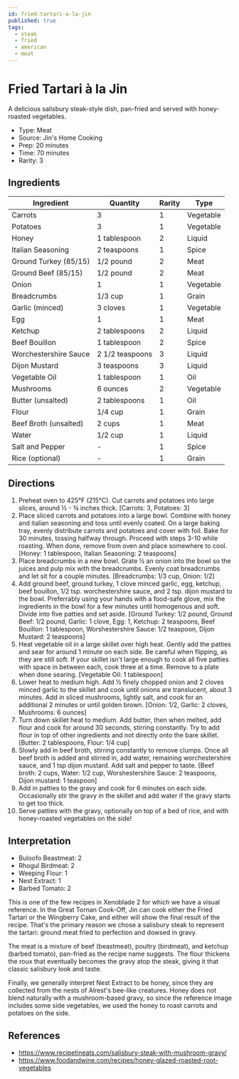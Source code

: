```yaml
---
id: fried-tartari-a-la-jin
published: true
tags:
  - steak
  - fried
  - american
  - meat
---
```


# Fried Tartari à la Jin

A delicious salisbury steak-style dish, pan-fried and served with honey-roasted vegetables.

* Type: Meat
* Source: Jin's Home Cooking
* Prep: 20 minutes
* Time: 70 minutes
* Rarity: 3

## Ingredients

| Ingredient           | Quantity       | Rarity | Type      |
| -------------------- | -------------- | ------ | --------- |
| Carrots              | 3              | 1      | Vegetable |
| Potatoes             | 3              | 1      | Vegetable |
| Honey	               | 1 tablespoon   | 2      | Liquid    |
| Italian Seasoning	   | 2 teaspoons    | 1      | Spice     |
| Ground Turkey (85/15) | 1/2 pound      | 2      | Meat      |
| Ground Beef (85/15)  | 1/2 pound      | 2      | Meat      |
| Onion                | 1              | 1      | Vegetable |
| Breadcrumbs          | 1/3 cup        | 1      | Grain     |
| Garlic (minced)	     | 3 cloves       | 1      | Vegetable |
| Egg                  | 1              | 1      | Meat      |
| Ketchup              | 2 tablespoons  | 2      | Liquid    |
| Beef Bouillon        | 1 tablespoon   | 2      | Spice     |
| Worchestershire Sauce | 2 1/2 teaspoons | 3    | Liquid    |
| Dijon Mustard        | 3 teaspoons    | 3      | Liquid    |
| Vegetable Oil        | 1 tablespoon   | 1      | Oil       |
| Mushrooms            | 6 ounces       | 2      | Vegetable |
| Butter (unsalted)    | 2 tablespoons  | 1      | Oil       | 
| Flour                | 1/4 cup        | 1      | Grain     |
| Beef Broth (unsalted) | 2 cups        | 1      | Meat      |
| Water                | 1/2 cup        | 1      | Liquid    |
| Salt and Pepper	     | -              | 1      | Spice     |
| Rice (optional)	     | -              | 1     | Grain		|

## Directions

1. Preheat oven to 425°F (215°C). Cut carrots and potatoes into large slices, around ½ - ¾ inches thick. [Carrots: 3, Potatoes: 3]
2. Place sliced carrots and potatoes into a large bowl. Combine with honey and italian seasoning and toss until evenly coated. On a large baking tray, evenly distribute carrots and potatoes and cover with foil. Bake for 30 minutes, tossing halfway through. Proceed with steps 3-10 while roasting. When done, remove from oven and place somewhere to cool. [Honey: 1 tablespoon, Italian Seasoning: 2 teaspoons]
3. Place breadcrumbs in a new bowl. Grate ½ an onion into the bowl so the juices and pulp mix with the breadcrumbs. Evenly coat breadcrumbs and let sit for a couple minutes. [Breadcrumbs: 1/3 cup, Onion: 1/2]
4. Add ground beef, ground turkey, 1 clove minced garlic, egg, ketchup, beef bouillon, 1/2 tsp. worchestershire sauce, and 2 tsp. dijon mustard to the bowl. Preferrably using your hands with a food-safe glove, mix the ingredients in the bowl for a few minutes until homogenous and soft. Divide into five patties and set aside. [Ground Turkey: 1/2 pound, Ground Beef: 1/2 pound, Garlic: 1 clove, Egg: 1, Ketchup: 2 teaspoons, Beef Bouillon: 1 tablespoon, Worshestershire Sauce: 1/2 teaspoon, Dijon Mustard: 2 teaspoons]
5. Heat vegetable oil in a large skillet over high heat. Gently add the patties and sear for around 1 minute on each side. Be careful when flipping, as they are still soft. If your skillet isn't large enough to cook all five patties with space in between each, cook three at a time. Remove to a plate when done searing. [Vegetable Oil: 1 tablespoon]
6. Lower heat to medium high. Add ½ finely chopped onion and 2 cloves minced garlic to the skillet and cook until onions are translucent, about 3 minutes. Add in sliced mushrooms, lightly salt, and cook for an additional 2 minutes or until golden brown. [Onion: 1/2, Garlic: 2 cloves, Mushrooms: 6 ounces]
7. Turn down skillet heat to medium. Add butter, then when melted, add flour and cook for around 30 seconds, stirring constantly. Try to add flour in top of other ingredients and not directly onto the bare skillet. [Butter: 2 tablespoons, Flour: 1/4 cup]
8. Slowly add in beef broth, stirring constantly to remove clumps. Once all beef broth is added and stirred in, add water, remaining worchestershire sauce, and 1 tsp dijon mustard. Add salt and pepper to taste. [Beef broth: 2 cups, Water: 1/2 cup, Worshestershire Sauce: 2 teaspoons, Dijon mustard: 1 teaspoon]
9. Add in patties to the gravy and cook for 6 minutes on each side. Occasionally stir the gravy in the skillet and add water if the gravy starts to get too thick. 
10. Serve patties with the gravy, optionally on top of a bed of rice, and with honey-roasted vegetables on the side!

## Interpretation

* Buloofo Beastmeat: 2
* Rhogul Birdmeat: 2
* Weeping Flour: 1
* Nest Extract: 1
* Barbed Tomato: 2

This is one of the few recipes in Xenoblade 2 for which we have a visual reference. In the Great Tornan Cook-Off, Jin can cook either the Fried Tartari or the Wingberry Cake, and either will show the final result of the recipe. That's the primary reason we chose a salisbury steak to represent the tartari: ground meat fried to perfection and dowsed in gravy.

The meat is a mixture of beef (beastmeat), poultry (birdmeat), and ketchup (barbed tomato), pan-fried as the recipe name suggests. The flour thickens the roux that eventually becomes the gravy atop the steak, giving it that classic salisbury look and taste.

Finally, we generally interpret Nest Extract to be honey, since they are collected from the nests of Alrest's bee-like creatures. Honey does not blend naturally with a mushroom-based gravy, so since the reference image includes some side vegetables, we used the honey to roast carrots and potatoes on the side.

## References

* https://www.recipetineats.com/salisbury-steak-with-mushroom-gravy/
* https://www.foodandwine.com/recipes/honey-glazed-roasted-root-vegetables
